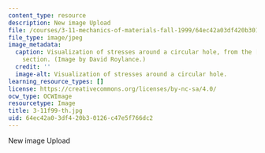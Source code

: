 ```yaml
---
content_type: resource
description: New image Upload
file: /courses/3-11-mechanics-of-materials-fall-1999/64ec42a03df420b30126c47e5f766dc2_3-11f99-th.jpg
file_type: image/jpeg
image_metadata:
  caption: Visualization of stresses around a circular hole, from the [related resources](/courses/3-11-mechanics-of-materials-fall-1999/pages/related-resources)
    section. (Image by David Roylance.)
  credit: ''
  image-alt: Visualization of stresses around a circular hole.
learning_resource_types: []
license: https://creativecommons.org/licenses/by-nc-sa/4.0/
ocw_type: OCWImage
resourcetype: Image
title: 3-11f99-th.jpg
uid: 64ec42a0-3df4-20b3-0126-c47e5f766dc2
---
```

New image Upload